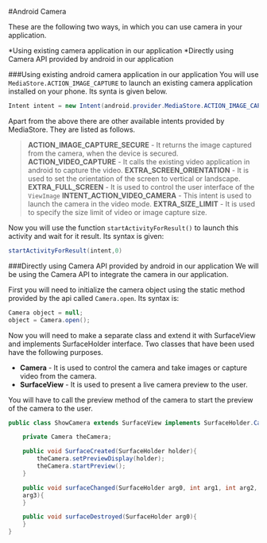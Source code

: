#Android Camera

These are the following two ways, in which you can use camera in your
application.

*Using existing camera application in our application
*Directly using Camera API provided by android in our application

###Using existing android camera application in our application
You will use `MediaStore.ACTION_IMAGE_CAPTURE` to launch an existing camera
application installed on your phone. Its synta is given below.

```java
Intent intent = new Intent(android.provider.MediaStore.ACTION_IMAGE_CAPTURE);
```

Apart from the above there are other available intents provided by MediaStore.
They are listed as follows.

>**ACTION_IMAGE_CAPTURE_SECURE** - It returns the image captured from the
>camera, when the device is secured.
>**ACTION_VIDEO_CAPTURE** - It calls the existing video application in android
>to capture the video.
>**EXTRA_SCREEN_ORIENTATION** - It is used to set the orientation of the screen
>to vertical or landscape.
>**EXTRA_FULL_SCREEN** - It is used to control the user interface of the
>`ViewImage`
>**INTENT_ACTION_VIDEO_CAMERA** - This intent is used to launch the camera in
>the video mode.
>**EXTRA_SIZE_LIMIT** - It is used to specify the size limit of video or image
>capture size.

Now you will use the function `startActivityForResult()` to launch this
activity and wait for it result. Its syntax is given:

```java
startActivityForResult(intent,0)
```

###Directly using Camera API provided by android in our application
We will be using the Camera API to integrate the camera in our application.

First you will need to initialize the camera object using the static method
provided by the api called `Camera.open`. Its syntax is:
```java
Camera object = null;
object = Camera.open();
```

Now you will need to make a separate class and extend it with SurfaceView and
implements SurfaceHolder interface.
Two classes that have been used have the following purposes.

* **Camera** - It is used to control the camera and take images or capture
  video from the camera.
* **SurfaceView** - It is used to present a live camera preview to the user.

You will have to call the preview method of the camera to start the preview of
the camera to the user.

```java
public class ShowCamera extends SurfaceView implements SurfaceHolder.Callback{

    private Camera theCamera;

    public void SurfaceCreated(SurfaceHolder holder){
        theCamera.setPreviewDisplay(holder);
        theCamera.startPreview();
    }

    public void surfaceChanged(SurfaceHolder arg0, int arg1, int arg2, int
    arg3){    
    }

    public void surfaceDestroyed(SurfaceHolder arg0){
    }
}
```

